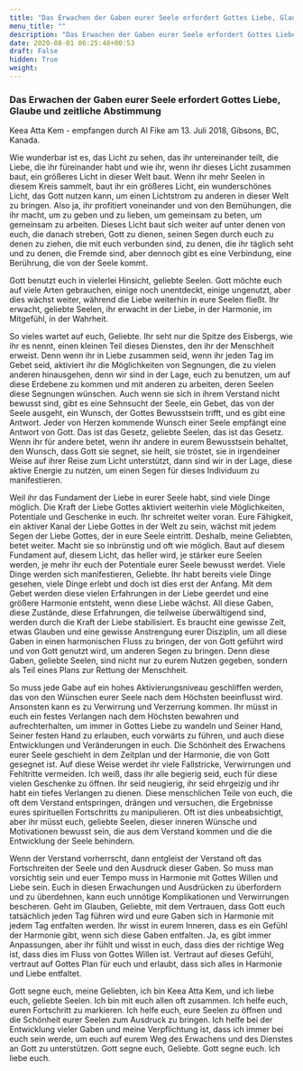 ```yaml
---
title: "Das Erwachen der Gaben eurer Seele erfordert Gottes Liebe, Glaube und zeitliche Abstimmung"
menu_title: ""
description: "Das Erwachen der Gaben eurer Seele erfordert Gottes Liebe, Glaube und zeitliche Abstimmung"
date: 2020-08-01 06:25:48+00:53
draft: False
hidden: True
weight:
---
```

### Das Erwachen der Gaben eurer Seele erfordert Gottes Liebe, Glaube und zeitliche Abstimmung

Keea Atta Kem - empfangen durch Al Fike am 13. Juli 2018, Gibsons, BC, Kanada.

Wie wunderbar ist es, das Licht zu sehen, das ihr untereinander teilt, die Liebe, die ihr füreinander habt und wie ihr, wenn ihr dieses Licht zusammen baut, ein größeres Licht in dieser Welt baut. Wenn ihr mehr Seelen in diesem Kreis sammelt, baut ihr ein größeres Licht, ein wunderschönes Licht, das Gott nutzen kann, um einen Lichtstrom zu anderen in dieser Welt zu bringen. Also ja, ihr profitiert voneinander und von den Bemühungen, die ihr macht, um zu geben und zu lieben, um gemeinsam zu beten, um gemeinsam zu arbeiten. Dieses Licht baut sich weiter auf unter denen von euch, die danach streben, Gott zu dienen, seinen Segen durch euch zu denen zu ziehen, die mit euch verbunden sind, zu denen, die ihr täglich seht und zu denen, die Fremde sind, aber dennoch gibt es eine Verbindung, eine Berührung, die von der Seele kommt.

Gott benutzt euch in vielerlei Hinsicht, geliebte Seelen. Gott möchte euch auf viele Arten gebrauchen, einige noch unentdeckt, einige ungenutzt, aber dies wächst weiter, während die Liebe weiterhin in eure Seelen fließt. Ihr erwacht, geliebte Seelen, ihr erwacht in der Liebe, in der Harmonie, im Mitgefühl, in der Wahrheit.

So vieles wartet auf euch, Geliebte. Ihr seht nur die Spitze des Eisbergs, wie ihr es nennt, einen kleinen Teil dieses Dienstes, den ihr der Menschheit erweist. Denn wenn ihr in Liebe zusammen seid, wenn ihr jeden Tag im Gebet seid, aktiviert ihr die Möglichkeiten von Segnungen, die zu vielen anderen hinausgehen, denn wir sind in der Lage, euch zu benutzen, um auf diese Erdebene zu kommen und mit anderen zu arbeiten, deren Seelen diese Segnungen wünschen. Auch wenn sie sich in ihrem Verstand nicht bewusst sind, gibt es eine Sehnsucht der Seele, ein Gebet, das von der Seele ausgeht, ein Wunsch, der Gottes Bewusstsein trifft, und es gibt eine Antwort. Jeder von Herzen kommende Wunsch einer Seele empfängt eine Antwort von Gott. Das ist das Gesetz, geliebte Seelen, das ist das Gesetz. Wenn ihr für andere betet, wenn ihr andere in eurem Bewusstsein behaltet, den Wunsch, dass Gott sie segnet, sie heilt, sie tröstet, sie in irgendeiner Weise auf ihrer Reise zum Licht unterstützt, dann sind wir in der Lage, diese aktive Energie zu nutzen, um einen Segen für dieses Individuum zu manifestieren.

Weil ihr das Fundament der Liebe in eurer Seele habt, sind viele Dinge möglich. Die Kraft der Liebe Gottes aktiviert weiterhin viele Möglichkeiten, Potentiale und Geschenke in euch. Ihr schreitet weiter voran. Eure Fähigkeit, ein aktiver Kanal der Liebe Gottes in der Welt zu sein, wächst mit jedem Segen der Liebe Gottes, der in eure Seele eintritt. Deshalb, meine Geliebten, betet weiter. Macht sie so inbrünstig und oft wie möglich. Baut auf diesem Fundament auf, diesem Licht, das heller wird, je stärker eure Seelen werden, je mehr ihr euch der Potentiale eurer Seele bewusst werdet. Viele Dinge werden sich manifestieren, Geliebte. Ihr habt bereits viele Dinge gesehen, viele Dinge erlebt und doch ist dies erst der Anfang. Mit dem Gebet werden diese vielen Erfahrungen in der Liebe geerdet und eine größere Harmonie entsteht, wenn diese Liebe wächst. All diese Gaben, diese Zustände, diese Erfahrungen, die teilweise überwältigend sind, werden durch die Kraft der Liebe stabilisiert. Es braucht eine gewisse Zeit, etwas Glauben und eine gewisse Anstrengung eurer Disziplin, um all diese Gaben in einen harmonischen Fluss zu bringen, der von Gott geführt wird und von Gott genutzt wird, um anderen Segen zu bringen. Denn diese Gaben, geliebte Seelen, sind nicht nur zu eurem Nutzen gegeben, sondern als Teil eines Plans zur Rettung der Menschheit.

So muss jede Gabe auf ein hohes Aktivierungsniveau geschliffen werden, das von den Wünschen eurer Seele nach dem Höchsten beeinflusst wird. Ansonsten kann es zu Verwirrung und Verzerrung kommen. Ihr müsst in euch ein festes Verlangen nach dem Höchsten bewahren und aufrechterhalten, um immer in Gottes Liebe zu wandeln und Seiner Hand, Seiner festen Hand zu erlauben, euch vorwärts zu führen, und auch diese Entwicklungen und Veränderungen in euch. Die Schönheit des Erwachens eurer Seele geschieht in dem Zeitplan und der Harmonie, die von Gott gesegnet ist. Auf diese Weise werdet ihr viele Fallstricke, Verwirrungen und Fehltritte vermeiden. Ich weiß, dass ihr alle begierig seid, euch für diese vielen Geschenke zu öffnen. Ihr seid neugierig, ihr seid ehrgeizig und ihr habt ein tiefes Verlangen zu dienen. Diese menschlichen Teile von euch, die oft dem Verstand entspringen, drängen und versuchen, die Ergebnisse eures spirituellen Fortschritts zu manipulieren. Oft ist dies unbeabsichtigt, aber ihr müsst euch, geliebte Seelen, dieser inneren Wünsche und Motivationen bewusst sein, die aus dem Verstand kommen und die die Entwicklung der Seele behindern.

Wenn der Verstand vorherrscht, dann entgleist der Verstand oft das Fortschreiten der Seele und den Ausdruck dieser Gaben. So muss man vorsichtig sein und euer Tempo muss in Harmonie mit Gottes Willen und Liebe sein. Euch in diesen Erwachungen und Ausdrücken zu überfordern und zu überdehnen, kann euch unnötige Komplikationen und Verwirrungen bescheren. Geht im Glauben, Geliebte, mit dem Vertrauen, dass Gott euch tatsächlich jeden Tag führen wird und eure Gaben sich in Harmonie mit jedem Tag entfalten werden. Ihr wisst in eurem Inneren, dass es ein Gefühl der Harmonie gibt, wenn sich diese Gaben entfalten. Ja, es gibt immer Anpassungen, aber ihr fühlt und wisst in euch, dass dies der richtige Weg ist, dass dies im Fluss von Gottes Willen ist. Vertraut auf dieses Gefühl, vertraut auf Gottes Plan für euch und erlaubt, dass sich alles in Harmonie und Liebe entfaltet.

Gott segne euch, meine Geliebten, ich bin Keea Atta Kem, und ich liebe euch, geliebte Seelen. Ich bin mit euch allen oft zusammen. Ich helfe euch, euren Fortschritt zu markieren. Ich helfe euch, eure Seelen zu öffnen und die Schönheit eurer Seelen zum Ausdruck zu bringen. Ich helfe bei der Entwicklung vieler Gaben und meine Verpflichtung ist, dass ich immer bei euch sein werde, um euch auf eurem Weg des Erwachens und des Dienstes an Gott zu unterstützen. Gott segne euch, Geliebte. Gott segne euch. Ich liebe euch.
